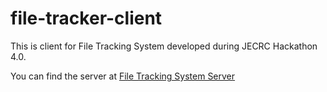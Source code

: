 # file-tracker-client

This is client for File Tracking System developed during JECRC Hackathon 4.0.

You can find the server at [File Tracking System Server](https://github.com/amritsrivastava/File-Tracking-System-Server)
